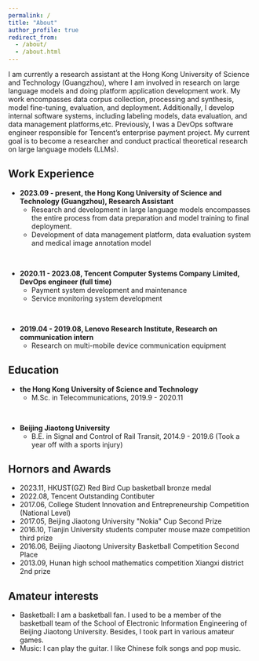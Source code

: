 ```yaml
---
permalink: /
title: "About"
author_profile: true
redirect_from: 
  - /about/
  - /about.html
---
```


I am currently a research assistant at the Hong Kong University of Science and Technology (Guangzhou), where I am involved in research on large language models and doing platform application development work. My work encompasses data corpus collection, processing and synthesis, model fine-tuning, evaluation, and deployment. Additionally, I develop internal software systems, including labeling models, data evaluation, and data management platforms,etc. Previously, I was a DevOps software engineer responsible for Tencent’s enterprise payment project. My current goal is to become a researcher and conduct practical theoretical research on large language models (LLMs).

## Work Experience
- **2023.09 - present, the Hong Kong University of Science and Technology (Guangzhou), Research Assistant**
    - Research and development in large language models encompasses the entire process from data preparation and model training to final deployment.
    - Development of data management platform, data evaluation system and medical image annotation model
<br>

- **2020.11 - 2023.08, Tencent Computer Systems Company Limited, DevOps engineer (full time)**
    - Payment system development and maintenance
    - Service monitoring system development
<br>

- **2019.04 - 2019.08, Lenovo Research Institute, Research on communication intern** 
    - Research on multi-mobile device communication equipment

## Education

- **the Hong Kong University of Science and Technology**
    - M.Sc. in Telecommunications, 2019.9 - 2020.11
<br>

- **Beijing Jiaotong University**
    - B.E. in Signal and Control of Rail Transit, 2014.9 - 2019.6 (Took a year off with a sports injury)

## Hornors and Awards
- 2023.11, HKUST(GZ) Red Bird Cup basketball bronze medal
- 2022.08, Tencent Outstanding Contibuter
- 2017.06, College Student Innovation and Entrepreneurship Competition (National Level)
- 2017.05, Beijing Jiaotong University "Nokia" Cup Second Prize
- 2016.10, Tianjin University students computer mouse maze competition third prize
- 2016.06, Beijing Jiaotong University Basketball Competition Second Place
- 2013.09, Hunan high school mathematics competition Xiangxi district 2nd prize

## Amateur interests
- Basketball: I am a basketball fan. I used to be a member of the basketball team of the School of Electronic Information Engineering of Beijing Jiaotong University. Besides, I took part in various amateur games.
- Music: I can play the guitar. I like Chinese folk songs and pop music.
